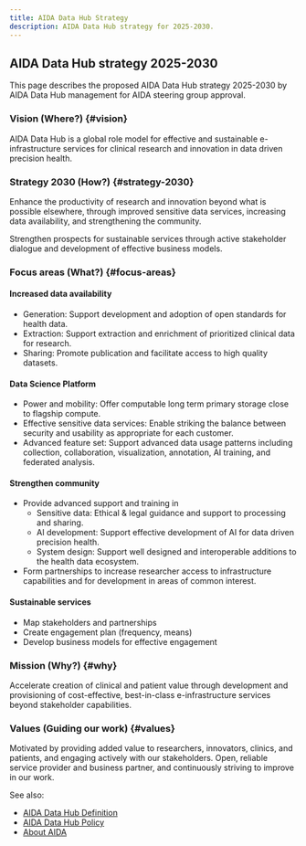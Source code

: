 ```yaml
---
title: AIDA Data Hub Strategy
description: AIDA Data Hub strategy for 2025-2030.
---
```

## AIDA Data Hub strategy 2025-2030

This page describes the proposed AIDA Data Hub strategy 2025-2030 by AIDA Data Hub management for AIDA steering group approval.

### Vision (Where?) {#vision}

AIDA Data Hub is a global role model for effective and sustainable e-infrastructure services for clinical research and innovation in data driven precision health.

### Strategy 2030 (How?) {#strategy-2030}

Enhance the productivity of research and innovation beyond what is possible elsewhere, through improved sensitive data services, increasing data availability, and strengthening the community.

Strengthen prospects for sustainable services through active stakeholder dialogue and development of effective business models.

### Focus areas (What?) {#focus-areas}

#### Increased data availability
* Generation: Support development and adoption of open standards for health data.
* Extraction: Support extraction and enrichment of prioritized clinical data for research.
* Sharing: Promote publication and facilitate access to high quality datasets.

#### Data Science Platform
* Power and mobility: Offer computable long term primary storage close to flagship compute.
* Effective sensitive data services: Enable striking the balance between security and usability as appropriate for each customer.
* Advanced feature set: Support advanced data usage patterns including collection, collaboration, visualization, annotation, AI training, and federated analysis.

#### Strengthen community
* Provide advanced support and training in
  * Sensitive data: Ethical & legal guidance and support to processing and sharing.
  * AI development: Support effective development of AI for data driven precision health.
  * System design: Support well designed and interoperable additions to the health data ecosystem.
* Form partnerships to increase researcher access to infrastructure capabilities and for development in areas of common interest.

#### Sustainable services
* Map stakeholders and partnerships
* Create engagement plan (frequency, means)
* Develop business models for effective engagement

### Mission (Why?) {#why}
Accelerate creation of clinical and patient value through development and provisioning of cost-effective, best-in-class e-infrastructure services beyond stakeholder capabilities.

### Values (Guiding our work) {#values}
Motivated by providing added value to researchers, innovators, clinics, and patients, and engaging actively with our stakeholders. Open, reliable service provider and business partner, and continuously striving to improve in our work.

See also:
* [AIDA Data Hub Definition](../definition)
* [AIDA Data Hub Policy](..)
* [About AIDA](/about/aida)
